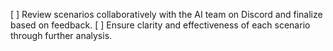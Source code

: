 [ ] Review scenarios collaboratively with the AI team on Discord and finalize based on feedback.
[ ] Ensure clarity and effectiveness of each scenario through further analysis.